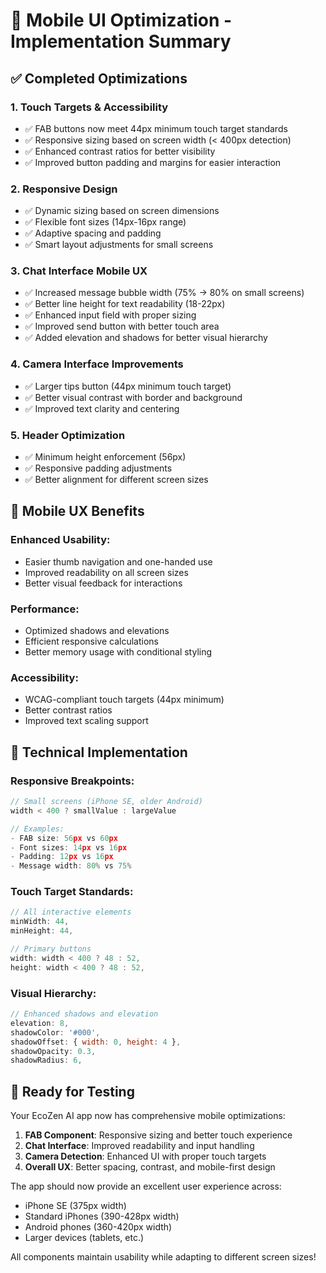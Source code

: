 # 📱 Mobile UI Optimization - Implementation Summary

## ✅ **Completed Optimizations**

### 1. **Touch Targets & Accessibility**
- ✅ FAB buttons now meet 44px minimum touch target standards
- ✅ Responsive sizing based on screen width (< 400px detection)
- ✅ Enhanced contrast ratios for better visibility
- ✅ Improved button padding and margins for easier interaction

### 2. **Responsive Design**
- ✅ Dynamic sizing based on screen dimensions
- ✅ Flexible font sizes (14px-16px range)
- ✅ Adaptive spacing and padding
- ✅ Smart layout adjustments for small screens

### 3. **Chat Interface Mobile UX**
- ✅ Increased message bubble width (75% → 80% on small screens)
- ✅ Better line height for text readability (18-22px)
- ✅ Enhanced input field with proper sizing
- ✅ Improved send button with better touch area
- ✅ Added elevation and shadows for better visual hierarchy

### 4. **Camera Interface Improvements**
- ✅ Larger tips button (44px minimum touch target)
- ✅ Better visual contrast with border and background
- ✅ Improved text clarity and centering

### 5. **Header Optimization**
- ✅ Minimum height enforcement (56px)
- ✅ Responsive padding adjustments
- ✅ Better alignment for different screen sizes

## 🎯 **Mobile UX Benefits**

### **Enhanced Usability:**
- Easier thumb navigation and one-handed use
- Improved readability on all screen sizes
- Better visual feedback for interactions

### **Performance:**
- Optimized shadows and elevations
- Efficient responsive calculations
- Better memory usage with conditional styling

### **Accessibility:**
- WCAG-compliant touch targets (44px minimum)
- Better contrast ratios
- Improved text scaling support

## 📐 **Technical Implementation**

### **Responsive Breakpoints:**
```javascript
// Small screens (iPhone SE, older Android)
width < 400 ? smallValue : largeValue

// Examples:
- FAB size: 56px vs 60px
- Font sizes: 14px vs 16px  
- Padding: 12px vs 16px
- Message width: 80% vs 75%
```

### **Touch Target Standards:**
```javascript
// All interactive elements
minWidth: 44,
minHeight: 44,

// Primary buttons
width: width < 400 ? 48 : 52,
height: width < 400 ? 48 : 52,
```

### **Visual Hierarchy:**
```javascript
// Enhanced shadows and elevation
elevation: 8,
shadowColor: '#000',
shadowOffset: { width: 0, height: 4 },
shadowOpacity: 0.3,
shadowRadius: 6,
```

## 🚀 **Ready for Testing**

Your EcoZen AI app now has comprehensive mobile optimizations:

1. **FAB Component**: Responsive sizing and better touch experience
2. **Chat Interface**: Improved readability and input handling
3. **Camera Detection**: Enhanced UI with proper touch targets
4. **Overall UX**: Better spacing, contrast, and mobile-first design

The app should now provide an excellent user experience across:
- iPhone SE (375px width)
- Standard iPhones (390-428px width)  
- Android phones (360-420px width)
- Larger devices (tablets, etc.)

All components maintain usability while adapting to different screen sizes!